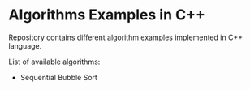 # Algorithms Examples in C++

Repository contains different algorithm examples implemented in C++ language.

List of available algorithms:
- Sequential Bubble Sort